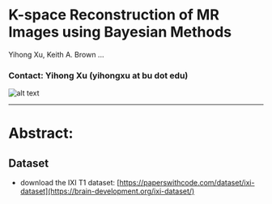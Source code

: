 # K-space Reconstruction of MR Images using Bayesian Methods
Yihong Xu, Keith A. Brown ... 

### Contact: Yihong Xu (yihongxu at bu dot edu)

![alt text](https://github.com/yihonglilyxu/blob/main/KspaceMRIBO/KspaceMRIBO_pipeline.png)

--- 
# Abstract: 


## Dataset
* download the IXI T1 dataset: 
  [https://paperswithcode.com/dataset/ixi-dataset](https://brain-development.org/ixi-dataset/)
